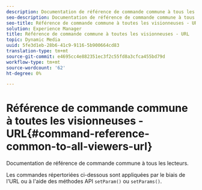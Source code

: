 ```yaml
---
description: Documentation de référence de commande commune à tous les lecteurs.
seo-description: Documentation de référence de commande commune à tous les lecteurs.
seo-title: Référence de commande commune à toutes les visionneuses - URL
solution: Experience Manager
title: Référence de commande commune à toutes les visionneuses - URL
topic: Dynamic Media
uuid: 5fe3d1eb-28b6-41c9-9116-5b900664cd83
translation-type: tm+mt
source-git-commit: e4695cc4e882351ec3f2c55fd8a3cfca455bd79d
workflow-type: tm+mt
source-wordcount: '62'
ht-degree: 0%

---
```



# Référence de commande commune à toutes les visionneuses - URL{#command-reference-common-to-all-viewers-url}

Documentation de référence de commande commune à tous les lecteurs.

Les commandes répertoriées ci-dessous sont appliquées par le biais de l&#39;URL ou à l&#39;aide des méthodes API `setParam()` ou `setParams()`.
